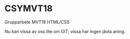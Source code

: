 # CSYMVT18
Grupparbete MVT18 HTML/CSS


Nu kan vissa av oss lite om GIT; vissa har ingen jävla aning.